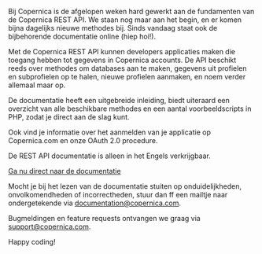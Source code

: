 Bij Copernica is de afgelopen weken hard gewerkt aan de fundamenten van
de Copernica REST API. We staan nog maar aan het begin, en er komen
bijna dagelijks nieuwe methodes bij. Sinds vandaag staat ook de
bijbehorende documentatie online (hiep hoi!).

Met de Copernica REST API kunnen developers applicaties maken die
toegang hebben tot gegevens in Copernica accounts. De API beschikt reeds
over methodes om databases aan te maken, gegevens uit profielen en
subprofielen op te halen, nieuwe profielen aanmaken, en noem verder
allemaal maar op.

De documentatie heeft een uitgebreide inleiding, biedt uiteraard een
overzicht van alle beschikbare methodes en een aantal voorbeeldscripts
in PHP, zodat je direct aan de slag kunt.

Ook vind je informatie over het aanmelden van je applicatie op
Copernica.com en onze OAuth 2.0 procedure.

De REST API documentatie is alleen in het Engels verkrijgbaar.

[Ga nu direct naar de
documentatie](https://www.copernica.com/en/support/rest/the-copernica-rest-api)

Mocht je bij het lezen van de documentatie stuiten op onduidelijkheden,
onvolkomendheden of incorrectheden, stuur dan ff een mailtje naar
ondergetekende via documentation@copernica.com.

Bugmeldingen en feature requests ontvangen we graag via
support@copernica.com.

Happy coding!
